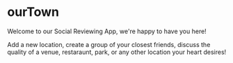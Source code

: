 # ourTown

Welcome to our Social Reviewing App, we're happy to have you here!

Add a new location, create a group of your closest friends, discuss the quality of a venue, restaraunt, park, or any other location your heart desires!
